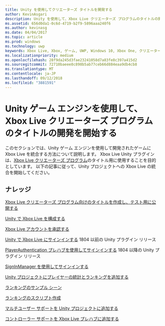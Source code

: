 ```yaml
---
title: Unity を使用してクリエーターズ タイトルを開発する
author: KevinAsgari
description: Unity を使用して、Xbox Live クリエーターズ プログラムのタイトルの開発を開始する
ms.assetid: 656d0da1-0c6d-4719-b2f9-5896aaa240f6
ms.author: kevinasg
ms.date: 04/04/2017
ms.topic: article
ms.prod: windows
ms.technology: uwp
keywords: Xbox Live, Xbox, ゲーム, UWP, Windows 10, Xbox One, クリエーター
ms.localizationpriority: medium
ms.openlocfilehash: 28f9da245d3fae23241058d7a83fe8c397a415d2
ms.sourcegitcommit: 72710baeee8c898b5ab77ceb66d884eaa9db4cb8
ms.translationtype: MT
ms.contentlocale: ja-JP
ms.lasthandoff: 09/12/2018
ms.locfileid: "3881591"
---
```

# <a name="get-started-developing-an-xbox-live-creators-program-title-with-the-unity-game-engine"></a>Unity ゲーム エンジンを使用して、Xbox Live クリエーターズ プログラムのタイトルの開発を開始する

このセクションでは、Unity ゲーム エンジンを使用して開発されたゲームに Xbox Live を統合する方法について説明します。 Xbox Live Unity プラグインは、[Xbox Live クリエーターズ プログラム](../developer-program-overview.md#xbox-live-creators-program)のタイトル用に使用することを目的としています。 以下の記事に従って、Unity プロジェクトへの Xbox Live の統合を開始してください。

## <a name="knowledge"></a>ナレッジ

[Xbox Live クリエーターズ プログラム向けのタイトルを作成し、テスト用に公開する](create-and-test-a-new-creators-title.md)

[Unity で Xbox Live を構成する](configure-xbox-live-in-unity.md)

[Xbox Live アカウントを承認する](authorize-xbox-live-accounts.md)

[Unity で Xbox Live にサインインする](unity-prefabs-and-sign-in.md) 1804 以前の Unity プラグイン リリース

[PlayerAuthentication プレハブを使用してサインインする](playerauthentication-prefab-sign-in.md) 1804 以降の Unity プラグイン リリース

[SignInManager を使用してサインインする](sign-in-manager.md)

[Unity プロジェクトにプレイヤーの統計とランキングを追加する](add-stats-and-leaderboards-in-unity.md)

[ランキングのサンプル シーン](setup-leaderboard-example-scene.md)

[ランキングのスクリプト作成](unity-leaderboard-from-scratch.md)

[マルチユーザー サポートを Unity プロジェクトに追加する](add-multi-user-support.md)

[コントローラー サポートを Xbox Live プレハブに追加する](add-controller-support-to-xbox-live-prefabs.md)
